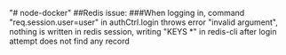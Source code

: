 "# node-docker" 
##Redis issue:
###When logging in, command "req.session.user=user" in authCtrl.login throws error "invalid argument", nothing is written in redis session, writing "KEYS \*" in redis-cli after login attempt does not find any record
